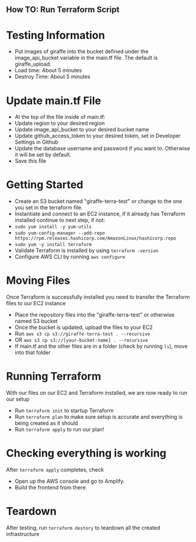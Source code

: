 ## How TO: Run Terraform Script

# Testing Information
- Put images of giraffe into the bucket defined under the image_api_bucket variable in the main.tf file. The default is giraffe_upload.
- Load time: About 5 minutes
- Destroy Time: About 5 minutes

# Update main.tf File
- At the top of the file inside of main.tf:
- Update region to your desired region
- Update image_api_bucket to your desired bucket name
- Update github_access_token to your desired token, set in Developer Settings in Github
- Update the database username and password if you want to. Otherwise it will be set by default.
- Save this file

# Getting Started
- Create an S3 bucket named "giraffe-terra-test" or
change to the one you set in the terraform file.
- Instantiate and connect to an EC2 instance, if it already has Terraform installed continue to next step, if not:
- `sudo yum install -y yum-utils`
- `sudo yum-config-manager --add-repo https://rpm.releases.hashicorp.com/AmazonLinux/hashicorp.repo`
- `sudo yum -y install terraform`
- Validate Terraform is installed by using `terraform -version`
- Configure AWS CLI by running `aws configure`

# Moving Files
Once Terraform is successfully installed you need to transfer the Terraform files to our EC2 instance
- Place the repository files into the "giraffe-terra-test" or otherwise named S3 bucket
- Once the bucket is updated, upload the files to your EC2
- Run `aws s3 cp s3://giraffe-terra-test . --recursive`
- OR `aws s3 cp s3://[your-bucket-name] . --recursive`
- If main.tf and the other files are in a folder (check by running `ls`), move into that folder
# Running Terraform
With our files on our EC2 and Terraform installed, we are now ready to run our setup
- Run `terraform init` to startup Terraform
- Run `terraform plan` to make sure setup is accurate and everything is being created as it should
- Run `terraform apply` to run our plan!

# Checking everything is working
After `terraform apply` completes, check 
- Open up the AWS console and go to Amplify.
- Build the frontend from there.

# Teardown
After testing, run `terraform destory` to teardown all the created infrastructure

